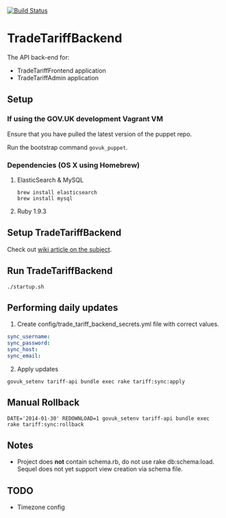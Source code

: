 
[![Build Status](https://travis-ci.org/alphagov/trade-tariff-backend.png?branch=master)](https://travis-ci.org/alphagov/trade-tariff-backend)

# TradeTariffBackend

The API back-end for:

* TradeTariffFrontend application
* TradeTariffAdmin application

## Setup

### If using the GOV.UK development Vagrant VM

Ensure that you have pulled the latest version of the puppet repo.

Run the bootstrap command `govuk_puppet`.

### Dependencies (OS X using Homebrew)

1. ElasticSearch & MySQL

    ```
    brew install elasticsearch
    brew install mysql
    ```

2. Ruby 1.9.3

## Setup TradeTariffBackend

Check out [wiki article on the subject](https://github.com/alphagov/trade-tariff-backend/wiki/System-rebuild-procedure).

## Run TradeTariffBackend

    ./startup.sh

## Performing daily updates

1. Create config/trade_tariff_backend_secrets.yml file with correct values.

  ```yaml
  sync_username:
  sync_password:
  sync_host:
  sync_email:
  ```

2. Apply updates

  ```
  govuk_setenv tariff-api bundle exec rake tariff:sync:apply
  ```

## Manual Rollback

  ```
  DATE='2014-01-30' REDOWNLOAD=1 govuk_setenv tariff-api bundle exec rake tariff:sync:rollback
  ```

## Notes

* Project does __not__ contain schema.rb, do not use rake db:schema:load. Sequel
does not yet support view creation via schema file.

## TODO

* Timezone config
